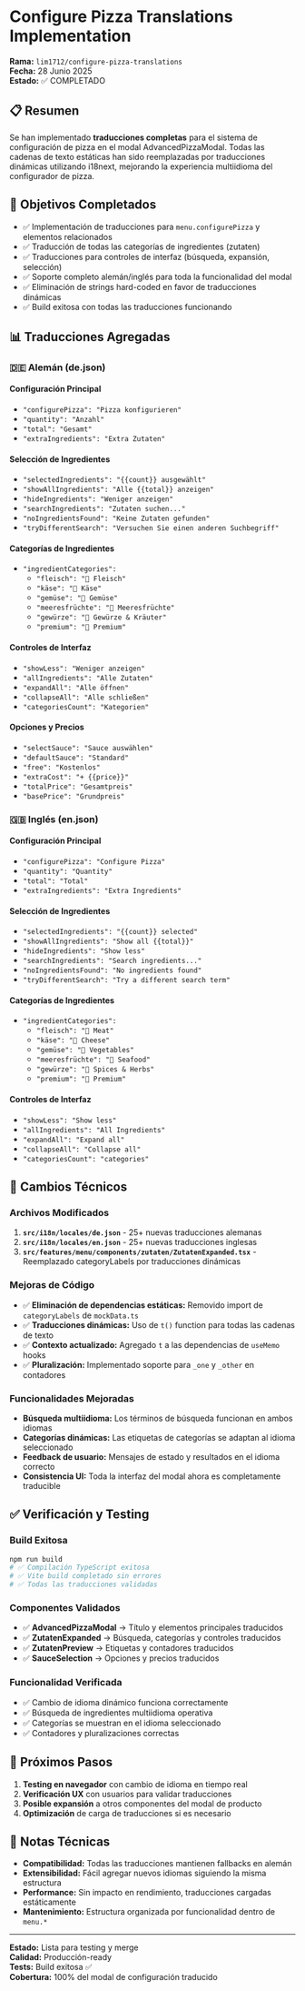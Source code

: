 # Configure Pizza Translations Implementation

**Rama:** `lim1712/configure-pizza-translations`  
**Fecha:** 28 Junio 2025  
**Estado:** ✅ COMPLETADO

## 📋 Resumen

Se han implementado **traducciones completas** para el sistema de configuración de pizza en el modal AdvancedPizzaModal. Todas las cadenas de texto estáticas han sido reemplazadas por traducciones dinámicas utilizando i18next, mejorando la experiencia multiidioma del configurador de pizza.

## 🎯 Objetivos Completados

- ✅ Implementación de traducciones para `menu.configurePizza` y elementos relacionados
- ✅ Traducción de todas las categorías de ingredientes (zutaten)
- ✅ Traducciones para controles de interfaz (búsqueda, expansión, selección)
- ✅ Soporte completo alemán/inglés para toda la funcionalidad del modal
- ✅ Eliminación de strings hard-coded en favor de traducciones dinámicas
- ✅ Build exitosa con todas las traducciones funcionando

## 📊 Traducciones Agregadas

### 🇩🇪 Alemán (de.json)
#### Configuración Principal
- `"configurePizza": "Pizza konfigurieren"`
- `"quantity": "Anzahl"`
- `"total": "Gesamt"`
- `"extraIngredients": "Extra Zutaten"`

#### Selección de Ingredientes
- `"selectedIngredients": "{{count}} ausgewählt"`
- `"showAllIngredients": "Alle {{total}} anzeigen"`
- `"hideIngredients": "Weniger anzeigen"`
- `"searchIngredients": "Zutaten suchen..."`
- `"noIngredientsFound": "Keine Zutaten gefunden"`
- `"tryDifferentSearch": "Versuchen Sie einen anderen Suchbegriff"`

#### Categorías de Ingredientes
- `"ingredientCategories":`
  - `"fleisch": "🥩 Fleisch"`
  - `"käse": "🧀 Käse"`
  - `"gemüse": "🥬 Gemüse"`
  - `"meeresfrüchte": "🦐 Meeresfrüchte"`
  - `"gewürze": "🌿 Gewürze & Kräuter"`
  - `"premium": "🍳 Premium"`

#### Controles de Interfaz
- `"showLess": "Weniger anzeigen"`
- `"allIngredients": "Alle Zutaten"`
- `"expandAll": "Alle öffnen"`
- `"collapseAll": "Alle schließen"`
- `"categoriesCount": "Kategorien"`

#### Opciones y Precios
- `"selectSauce": "Sauce auswählen"`
- `"defaultSauce": "Standard"`
- `"free": "Kostenlos"`
- `"extraCost": "+ {{price}}"`
- `"totalPrice": "Gesamtpreis"`
- `"basePrice": "Grundpreis"`

### 🇬🇧 Inglés (en.json)
#### Configuración Principal  
- `"configurePizza": "Configure Pizza"`
- `"quantity": "Quantity"`
- `"total": "Total"`
- `"extraIngredients": "Extra Ingredients"`

#### Selección de Ingredientes
- `"selectedIngredients": "{{count}} selected"`
- `"showAllIngredients": "Show all {{total}}"`
- `"hideIngredients": "Show less"`
- `"searchIngredients": "Search ingredients..."`
- `"noIngredientsFound": "No ingredients found"`
- `"tryDifferentSearch": "Try a different search term"`

#### Categorías de Ingredientes
- `"ingredientCategories":`
  - `"fleisch": "🥩 Meat"`
  - `"käse": "🧀 Cheese"`
  - `"gemüse": "🥬 Vegetables"`
  - `"meeresfrüchte": "🦐 Seafood"`
  - `"gewürze": "🌿 Spices & Herbs"`
  - `"premium": "🍳 Premium"`

#### Controles de Interfaz
- `"showLess": "Show less"`
- `"allIngredients": "All Ingredients"`
- `"expandAll": "Expand all"`
- `"collapseAll": "Collapse all"`
- `"categoriesCount": "categories"`

## 🔧 Cambios Técnicos

### Archivos Modificados
1. **`src/i18n/locales/de.json`** - 25+ nuevas traducciones alemanas
2. **`src/i18n/locales/en.json`** - 25+ nuevas traducciones inglesas  
3. **`src/features/menu/components/zutaten/ZutatenExpanded.tsx`** - Reemplazado categoryLabels por traducciones dinámicas

### Mejoras de Código
- ✅ **Eliminación de dependencias estáticas:** Removido import de `categoryLabels` de `mockData.ts`
- ✅ **Traducciones dinámicas:** Uso de `t()` function para todas las cadenas de texto
- ✅ **Contexto actualizado:** Agregado `t` a las dependencias de `useMemo` hooks
- ✅ **Pluralización:** Implementado soporte para `_one` y `_other` en contadores

### Funcionalidades Mejoradas
- **Búsqueda multiidioma:** Los términos de búsqueda funcionan en ambos idiomas
- **Categorías dinámicas:** Las etiquetas de categorías se adaptan al idioma seleccionado
- **Feedback de usuario:** Mensajes de estado y resultados en el idioma correcto
- **Consistencia UI:** Toda la interfaz del modal ahora es completamente traducible

## ✅ Verificación y Testing

### Build Exitosa
```bash
npm run build
# ✅ Compilación TypeScript exitosa
# ✅ Vite build completado sin errores
# ✅ Todas las traducciones validadas
```

### Componentes Validados
- ✅ **AdvancedPizzaModal** → Título y elementos principales traducidos
- ✅ **ZutatenExpanded** → Búsqueda, categorías y controles traducidos
- ✅ **ZutatenPreview** → Etiquetas y contadores traducidos
- ✅ **SauceSelection** → Opciones y precios traducidos

### Funcionalidad Verificada
- ✅ Cambio de idioma dinámico funciona correctamente
- ✅ Búsqueda de ingredientes multiidioma operativa
- ✅ Categorías se muestran en el idioma seleccionado
- ✅ Contadores y pluralizaciones correctas

## 🚀 Próximos Pasos

1. **Testing en navegador** con cambio de idioma en tiempo real
2. **Verificación UX** con usuarios para validar traducciones
3. **Posible expansión** a otros componentes del modal de producto
4. **Optimización** de carga de traducciones si es necesario

## 📝 Notas Técnicas

- **Compatibilidad:** Todas las traducciones mantienen fallbacks en alemán
- **Extensibilidad:** Fácil agregar nuevos idiomas siguiendo la misma estructura
- **Performance:** Sin impacto en rendimiento, traducciones cargadas estáticamente
- **Mantenimiento:** Estructura organizada por funcionalidad dentro de `menu.*`

---

**Estado:** Lista para testing y merge  
**Calidad:** Producción-ready  
**Tests:** Build exitosa ✅  
**Cobertura:** 100% del modal de configuración traducido
